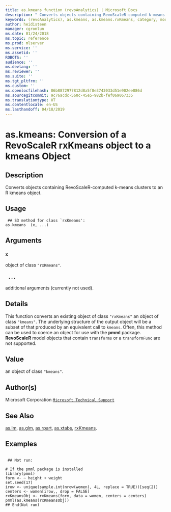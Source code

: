 ```yaml
---
title: as.kmeans function (revoAnalytics) | Microsoft Docs
description: " Converts objects containing RevoScaleR-computed k-means clusters to an R kmeans object. "
keywords: (revoAnalytics), as.kmeans, as.kmeans.rxKmeans, category, models
author: heidisteen
manager: cgronlun
ms.date: 01/24/2018
ms.topic: reference
ms.prod: mlserver
ms.service: ''
ms.assetid: ''
ROBOTS: ''
audience: ''
ms.devlang: ''
ms.reviewer: ''
ms.suite: ''
ms.tgt_pltfrm: ''
ms.custom: ''
ms.openlocfilehash: 86b8872977812d8a5f8e3743033d51e902ee886d
ms.sourcegitcommit: 9c76acdc-560c-45e5-982b-fef069067335
ms.translationtype: HT
ms.contentlocale: en-US
ms.lasthandoff: 04/18/2019
---
```

 # <a name="askmeans-conversion-of-a-revoscaler-rxkmeans-object-to-a-kmeans-object"></a>as.kmeans: Conversion of a RevoScaleR rxKmeans object to a kmeans Object 
 ## <a name="description"></a>Description

Converts objects containing RevoScaleR-computed k-means clusters to an R kmeans object.


 ## <a name="usage"></a>Usage

```   
 ## S3 method for class `rxKmeans':
as.kmeans  (x, ...)

```

 ## <a name="arguments"></a>Arguments



 ### `x`
 object of class `"rxKmeans"`. 


 ### ` ...`
 additional arguments (currently not used). 




 ## <a name="details"></a>Details

This function converts an existing object of class `"rxKmeans"` an object of class `"kmeans"`.
The underlying structure of the output object will be a subset of that produced by an equivalent call to `kmeans`. Often, this method can be used to coerce an object for use with the **pmml** package. **RevoScaleR** model objects that contain `transforms` or a `transformFunc` are not supported.



 ## <a name="value"></a>Value

an object of class `"kmeans"`.


 ## <a name="authors"></a>Author(s)
 Microsoft Corporation [`Microsoft Technical Support`](https://go.microsoft.com/fwlink/?LinkID=698556&clcid=0x409)


 ## <a name="see-also"></a>See Also

[as.lm](as.lm.md), [as.glm](as.glm.md), [as.rpart](as.rpart.md), [as.xtabs](as.xtabs.md), [rxKmeans](rxKmeans.md).


 ## <a name="examples"></a>Examples

 ```

  ## Not run:

# If the pmml package is installed 
library(pmml)
form <- ~ height + weight
set.seed(17)
irow <- unique(sample.int(nrow(women), 4L, replace = TRUE))[seq(2)]
centers <- women[irow,, drop = FALSE]
rxKmeansObj <- rxKmeans(form, data = women, centers = centers)
pmml(as.kmeans(rxKmeansObj))
 ## End(Not run) 
```





